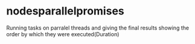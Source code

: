 # nodesparallelpromises
Running tasks on parralel threads and giving the final results showing the order by which they were executed(Duration)

